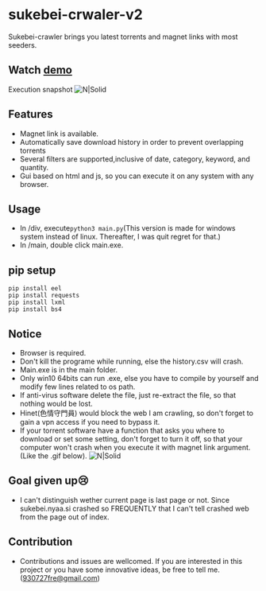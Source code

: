 # sukebei-crwaler-v2
Sukebei-crawler brings you latest torrents and magnet links with most seeders.

## Watch [demo]
Execution snapshot
![N|Solid](https://github.com/Freddy930727/sukebei-crawler-v2/blob/master/snapshot.JPG?raw=true)
## Features
- Magnet link is available.
- Automatically save download history in order to prevent overlapping torrents
- Several filters are supported,inclusive of date, category, keyword, and quantity.
- Gui based on html and js, so you can execute it on any system with any browser.
## Usage
 - In /div, execute`python3 main.py`(This version is made for windows system instead of linux. Thereafter, I was quit regret for that.)
 - In /main, double click main.exe.

## pip setup
```
pip install eel
pip install requests
pip install lxml
pip install bs4
```

## Notice
 - Browser is required.
 - Don't kill the programe while running, else the history.csv will crash.
 - Main.exe is in the main folder.
 - Only win10 64bits can run .exe, else you have to compile by yourself and modify few lines related to os path.
 - If anti-virus software delete the file, just re-extract the file, so that nothing would be lost.
 - Hinet(色情守門員) would block the web I am crawling, so don't forget to gain a vpn access if you need to bypass it.
 - If your torrent software have a function that asks you where to download or set some setting, don't forget to turn it off, so that your computer won't crash when you execute it with magnet link argument.(Like the .gif below).
![N|Solid](https://github.com/Freddy930727/sukebei-crawler-v2/blob/master/disaster.gif?raw=true)

## Goal given up😢
 - I can't distinguish wether current page is last page or not. Since sukebei.nyaa.si crashed so FREQUENTLY that I can't tell crashed web from the page out of index.
## Contribution
 - Contributions and issues are wellcomed. If you are interested in this project or you have some innovative ideas, be free to tell me.(930727fre@gmail.com)


[//]: # ()
   [pages]: <https://sukebei.nyaa.si/?s=seeders&o=desc&p=500>
   [demo]: <https://youtu.be/gxzD0JmmtJo>
